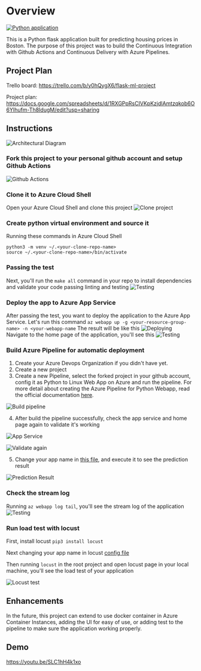 # Overview

[![Python application](https://github.com/compimprove/udacity-second-project/actions/workflows/python-app.yml/badge.svg)](https://github.com/compimprove/udacity-second-project/actions/workflows/python-app.yml)

This is a Python flask application built for predicting housing prices in Boston. The purpose of this project was to build the Continuous Integration with Github Actions and Continuous Delivery with Azure Pipelines.

## Project Plan

Trello board:
https://trello.com/b/y0hQygX6/flask-ml-project

Project plan:
https://docs.google.com/spreadsheets/d/1RXGPpRsCIVKpKzjdlAmtzqkob6O6YIhufm-Th8IdugM/edit?usp=sharing


## Instructions

![Architectural Diagram](image/Azure%20CI_CD.jpg)

### Fork this project to your personal github account and setup Github Actions

![Github Actions](image/github%20actions.png)

### Clone it to Azure Cloud Shell
Open your Azure Cloud Shell and clone this project
![Clone project](image/clone%20udacity%20second.png)
### Create python virtual environment and source it
Running these commands in Azure Cloud Shell 
```
python3 -m venv ~/.<your-clone-repo-name>
source ~/.<your-clone-repo-name>/bin/activate
```
### Passing the test
Next, you'll run the `make all` command in your repo to install dependencies and validate your code passing linting and testing
![Testing](image/testing.png)

### Deploy the app to Azure App Service
After passing the test, you want to deploy the application to the Azure App Service. Let's run this command
`az webapp up -g <your-resource-group-name> -n <your-webapp-name`
The result will be like this
![Deploying](image/deploy%20to%20azure%20app%20service.png)
Navigate to the home page of the application, you'll see this
![Testing](image/homepage-az-webapp-deploy.png)


### Build Azure Pipeline for automatic deployment
1. Create your Azure Devops Organization if you didn't have yet.
2. Create a new project
3. Create a new Pipeline, select the forked project in your github account, config it as Python to Linux Web App on Azure and run the pipeline. For more detail about creating the Azure Pipeline for Python Webapp, read the official documentation [here](https://docs.microsoft.com/en-us/azure/devops/pipelines/ecosystems/python-webapp?view=azure-devops).

![Build pipeline](image/build%20pipeline.png)

4. After build the pipeline successfully, check the app service and home page again to validate it's working

![App Service](image/app%20service.png)

![Validate again](image/validate_again.png)

5. Change your app name in [this file](make_predict_azure_app.sh), and execute it to see the prediction result

![Prediction Result](image/make_prediction.png)

### Check the stream log
Running `az webapp log tail`, you'll see the stream log of the application
![Testing](image/log%20tail.png)

### Run load test with locust

First, install locust `pip3 install locust`

Next changing your app name in locust [config file](locust.conf)

Then running `locust` in the root project and open locust page in your local machine, you'll see the load test of your application

![Locust test](image/locust_test.png)

## Enhancements

In the future, this project can extend to use docker container in Azure Container Instances, adding the UI for easy of use, or adding test to the pipeline to make sure the application working properly.

## Demo 

https://youtu.be/SLC1hH4k1xo